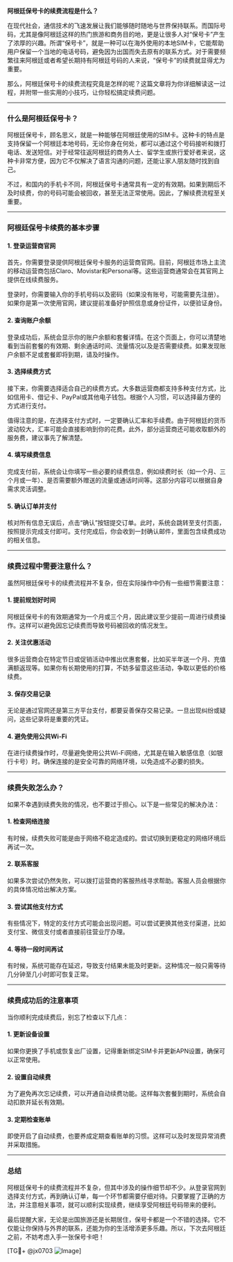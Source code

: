 **阿根廷保号卡的续费流程是什么？**

在现代社会，通信技术的飞速发展让我们能够随时随地与世界保持联系。而国际号码，尤其是像阿根廷这样的热门旅游和商务目的地，更是让很多人对“保号卡”产生了浓厚的兴趣。所谓“保号卡”，就是一种可以在海外使用的本地SIM卡，它能帮助用户保留一个当地的电话号码，避免因为出国而失去原有的联系方式。对于需要频繁往来阿根廷或者希望长期持有阿根廷号码的人来说，“保号卡”的续费就显得尤为重要。

那么，阿根廷保号卡的续费流程究竟是怎样的呢？这篇文章将为你详细解读这一过程，并附带一些实用的小技巧，让你轻松搞定续费问题。

---

### **什么是阿根廷保号卡？**

阿根廷保号卡，顾名思义，就是一种能够在阿根廷使用的SIM卡。这种卡的特点是支持保留一个阿根廷本地号码，无论你身在何处，都可以通过这个号码接听和拨打电话、发送短信。对于经常往返阿根廷的商务人士、留学生或旅行爱好者来说，这种卡非常方便，因为它不仅解决了语言沟通的问题，还能让家人朋友随时找到自己。

不过，和国内的手机卡不同，阿根廷保号卡通常具有一定的有效期。如果到期后不及时续费，你的号码可能会被回收，甚至无法正常使用。因此，了解续费流程至关重要。

---

### **阿根廷保号卡续费的基本步骤**

#### **1. 登录运营商官网**
首先，你需要登录提供阿根廷保号卡服务的运营商官网。目前，阿根廷市场上主流的移动运营商包括Claro、Movistar和Personal等。这些运营商通常会在其官网上提供在线续费服务。

登录时，你需要输入你的手机号码以及密码（如果没有账号，可能需要先注册）。如果你是第一次使用官网，建议提前准备好护照信息或身份证件，以便验证身份。

#### **2. 查询账户余额**
登录成功后，系统会显示你的账户余额和套餐详情。在这个页面上，你可以清楚地看到当前套餐的有效期、剩余通话时间、流量情况以及是否需要续费。如果发现账户余额不足或套餐即将到期，请及时操作。

#### **3. 选择续费方式**
接下来，你需要选择适合自己的续费方式。大多数运营商都支持多种支付方式，比如信用卡、借记卡、PayPal或其他电子钱包。根据个人习惯，可以选择最方便的方式进行支付。

值得注意的是，在选择支付方式时，一定要确认汇率和手续费。由于阿根廷的货币波动较大，汇率可能会直接影响到你的花费。此外，部分运营商还可能收取额外的服务费，建议事先了解清楚。

#### **4. 填写续费信息**
完成支付前，系统会让你填写一些必要的续费信息，例如续费时长（如一个月、三个月或一年）、是否需要额外赠送的流量或通话时间等。这部分内容可以根据自身需求灵活调整。

#### **5. 确认订单并支付**
核对所有信息无误后，点击“确认”按钮提交订单。此时，系统会跳转至支付页面，按照提示完成支付即可。支付完成后，你会收到一封确认邮件，里面包含续费成功的相关信息。

---

### **续费过程中需要注意什么？**

虽然阿根廷保号卡的续费流程并不复杂，但在实际操作中仍有一些细节需要注意：

#### **1. 提前规划好时间**
阿根廷保号卡的有效期通常为一个月或三个月，因此建议至少提前一周进行续费操作。这样可以避免因忘记续费而导致号码被回收的情况发生。

#### **2. 关注优惠活动**
很多运营商会在特定节日或促销活动中推出优惠套餐，比如买半年送一个月、充值满额返现等。如果你有长期使用的打算，不妨多留意这些活动，争取以更低的价格续费。

#### **3. 保存交易记录**
无论是通过官网还是第三方平台支付，都要妥善保存交易记录。一旦出现纠纷或疑问，这些记录将是重要的凭证。

#### **4. 避免使用公共Wi-Fi**
在进行续费操作时，尽量避免使用公共Wi-Fi网络，尤其是在输入敏感信息（如银行卡号）时。确保连接的是安全可靠的网络环境，以免造成不必要的损失。

---

### **续费失败怎么办？**

如果不幸遇到续费失败的情况，也不要过于担心。以下是一些常见的解决办法：

#### **1. 检查网络连接**
有时候，续费失败可能是由于网络不稳定造成的。尝试切换到更稳定的网络环境后再试一次。

#### **2. 联系客服**
如果多次尝试仍然失败，可以拨打运营商的客服热线寻求帮助。客服人员会根据你的具体情况给出解决方案。

#### **3. 尝试其他支付方式**
有些情况下，特定的支付方式可能会出现问题。可以尝试更换其他支付渠道，比如支付宝、微信支付或者直接前往营业厅办理。

#### **4. 等待一段时间再试**
有时候，系统可能存在延迟，导致支付结果未能及时更新。这种情况一般只需等待几分钟至几小时即可恢复正常。

---

### **续费成功后的注意事项**

当你顺利完成续费后，别忘了检查以下几点：

#### **1. 更新设备设置**
如果你更换了手机或恢复出厂设置，记得重新绑定SIM卡并更新APN设置，确保可以正常使用。

#### **2. 设置自动续费**
为了避免再次忘记续费，可以开通自动续费功能。这样每次套餐到期时，系统会自动扣款并延长有效期。

#### **3. 定期检查账单**
即使开启了自动续费，也要养成定期查看账单的习惯。这样可以及时发现异常消费并采取措施。

---

### **总结**

阿根廷保号卡的续费流程并不复杂，但其中涉及的操作细节却不少。从登录官网到选择支付方式，再到确认订单，每一个环节都需要仔细对待。只要掌握了正确的方法，并注意相关事项，就可以顺利实现续费，继续享受阿根廷号码带来的便利。

最后提醒大家，无论是出国旅游还是长期居住，保号卡都是一个不错的选择。它不仅能让你保持与外界的联系，还能为你的生活增添更多乐趣。所以，下次去阿根廷之前，不妨考虑入手一张保号卡吧！

[TG💪+ @jx0703 ![Image](https://github.com/user-attachments/assets/dbca1d08-cadb-493c-b0ec-ad6f7a83f270)]